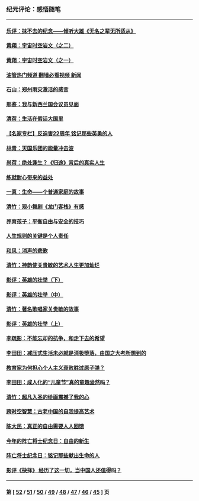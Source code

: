 ### 纪元评论：感悟随笔
---
#### [乐评：抹不去的纪念——倾听大雄《无名之辈无所适从》](../../pages/nsc1035/n13163359.md?08180330) 
#### [黄翔：宇宙时空岩文（之二）](../../pages/nsc1035/n13141116.md?08180330) 
#### [黄翔：宇宙时空岩文（之一）](../../pages/nsc1035/n13140355.md?08180330) 
#### [油管热门频道 翻墙必看视频 新闻](ok?08180330)
#### [石山：郑州雨灾激活的感言](../../pages/nsc1035/n13135372.md?08180330) 
#### [邢鉴：我与新西兰国会议员见面](../../pages/nsc1035/n13111626.md?08180330) 
#### [清荷：生活在假话大国里](../../pages/nsc1035/n13103916.md?08180330) 
#### [【名家专栏】反迫害22周年 铭记那些英勇的人](../../pages/nsc1035/n13102771.md?08180330) 
#### [林青：天国乐团的能量冲击波](../../pages/nsc1035/n13099634.md?08180330) 
#### [尚荷：绝处逢生？《归途》背后的真实人生](../../pages/nsc1035/n13099470.md?08180330) 
#### [练就耐心带来的益处](../../pages/nsc1035/n13081876.md?08180330) 
#### [一真：生命——个普通家庭的故事](../../pages/nsc1035/n13075782.md?08180330) 
#### [清竹：观小舞剧《龙门客栈》有感](../../pages/nsc1035/n13069850.md?08180330) 
#### [养育孩子：平衡自由与安全的技巧](../../pages/nsc1035/n13054510.md?08180330) 
#### [人生规则的关键是个人责任](../../pages/nsc1035/n13053252.md?08180330) 
#### [和风：消声的悲歌](../../pages/nsc1035/n13051994.md?08180330) 
#### [清竹：神韵使关贵敏的艺术人生更加灿烂](../../pages/nsc1035/n13038731.md?08180330) 
#### [影评：英雄的壮举（下）](../../pages/nsc1035/n13027438.md?08180330) 
#### [影评：英雄的壮举（中）](../../pages/nsc1035/n13027244.md?08180330) 
#### [清竹：著名歌唱家关贵敏的故事](../../pages/nsc1035/n13025435.md?08180330) 
#### [影评：英雄的壮举（上）](../../pages/nsc1035/n13024688.md?08180330) 
#### [李疏影：不能忘却的抗争，和走下去的希望](../../pages/nsc1035/n13022097.md?08180330) 
#### [李田田：减压式生活未必就是消极堕落，由国之大考所想到的](../../pages/nsc1035/n13017621.md?08180330) 
#### [教育家为何担心个人主义衰败胜过原子弹？](../../pages/nsc1035/n13002969.md?08180330) 
#### [李田田：成人化的“儿童节”真的童趣盎然吗？](../../pages/nsc1035/n13000386.md?08180330) 
#### [清竹：超凡入圣的绘画震撼了我的心](../../pages/nsc1035/n12993985.md?08180330) 
#### [跨时空智慧：古老中国的自我提高艺术](../../pages/nsc1035/n12988506.md?08180330) 
#### [陈大民：真正的自由需要人人回馈](../../pages/nsc1035/n12990148.md?08180330) 
#### [今年的阵亡将士纪念日：自由的新生](../../pages/nsc1035/n12989540.md?08180330) 
#### [阵亡将士纪念日：铭记那些献出生命的人](../../pages/nsc1035/n12985418.md?08180330) 
#### [影评《抉择》 经历了这一切，当中国人还值得吗？](../../pages/nsc1035/n12983029.md?08180330) 

---
#### 第 [ [52](./52.md?08180330) / [51](./51.md?08180330) / [50](./50.md?08180330) / [49](./49.md?08180330) / [48](./48.md?08180330) / [47](./47.md?08180330) / [46](./46.md?08180330) / [45](./45.md?08180330) ] 页
